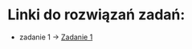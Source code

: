 # Linki do rozwiązań zadań:
* zadanie 1 -> [Zadanie 1](https://erdahil.github.io/frontend-7-11-2024/zadanie%201/)